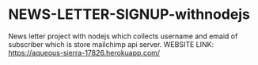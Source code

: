 # NEWS-LETTER-SIGNUP-withnodejs
News letter project with nodejs which collects username and emaid of subscriber which is store mailchimp api server.
WEBSITE LINK: https://aqueous-sierra-17826.herokuapp.com/
